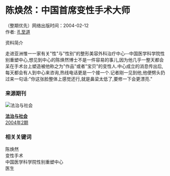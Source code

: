 # 陈焕然：中国首席变性手术大师

（整期优先）网络出版时间：2004-02-12  
作者: [孔至道](/search/lw?author=%E5%AD%94%E8%87%B3%E9%81%93)

资料简介

走进亚洲惟一一家有关"性"与"性别"的整形美容外科治疗中心--中国医学科学院性别重塑中心,想见到中心的陈焕然博士不是一件容易的事儿,因为他几乎一整天都会呆在手术台上塑造被他称之为"作品"或者"宝贝"的变性人.中心成立的消息传出后,每天都会有人到中心来咨询,热线电话更是一个接一个.记者刚一见到他,他便劈头扔过来一句话:"你这张脸整体上感觉还行,就是鼻梁太低了,要修一下会更漂亮."

### 来源期刊

![法治与社会](/wp/image/80042X.jpg)

[**法治与社会**](/journal/411)  
[2004年2期](/periodical/info/17468)

### 相关关键词

陈焕然  
变性手术  
中国医学科学院性别重塑中心  
医生  